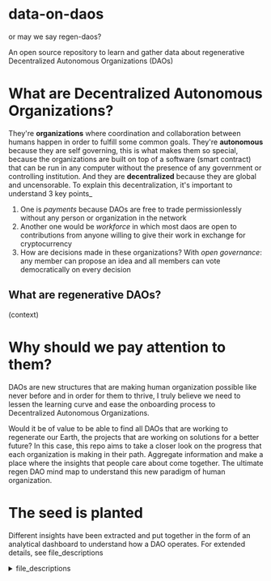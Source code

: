 # data-on-daos 
or may we say regen-daos?

An open source repository to learn and gather data about regenerative Decentralized Autonomous Organizations (DAOs)

# What are Decentralized Autonomous Organizations?

They're **organizations** where coordination and collaboration between humans happen in order to fulfill some common goals.
They're **autonomous** because they are self governing, this is what makes them so special, because the organizations are built on top of a software (smart contract) that can be run in any computer without the presence of any government or controlling institution.
And they are **decentralized** because they are global and uncensorable. To explain this decentralization, it's important to understand 3 key points_
  1. One is _payments_ because DAOs are free to trade permissionlessly without any person or organization in the network
  2. Another one would be _workforce_ in which most daos are open to contributions from anyone willing to give their work in exchange for cryptocurrency
  3. How are decisions made in these organizations? With _open governance_: any member can propose an idea and all members can vote democratically on every decision

## What are regenerative DAOs?
(context)

# Why should we pay attention to them?

DAOs are new structures that are making human organization possible like never before and in order for them to thrive, I truly believe we need to lessen the learning curve and ease the onboarding process to Decentralized Autonomous Organizations.

Would it be of value to be able to find all DAOs that are working to regenerate our Earth, the projects that are working on solutions for a better future? In this case, this repo aims to take a closer look on the progress that each organization is making in their path. Aggregate information and make a place where the insights that people care about come together. The ultimate regen DAO mind map to understand this new paradigm of human organization. 

# The seed is planted

Different insights have been extracted and put together in the form of an analytical dashboard to understand how a DAO operates. For extended details, see file_descriptions

<details>
<summary>file_descriptions</summary>
<br>
1. datasets: folder containing all .csv files used in the notebooks
  
  - aragon: folder containing the .csv files from Aragon DAO
    - aragon_transhist.csv: data extracted from Etherscan (2020-10-23 to 2022-04-08)
  
  - bankless: folder containing the .csv files from Bankless DAO
    - bankless_gnosis_proxy.csv: data extracted from the Bankless multisig gnosis address (2019-12-13 to 2022-04-06)
    - bankless_tokenholders.csv: data extracted from Etherscan Holders on 2022-04-14
    - bankless_transhist.csv: data extracted from Etherscan (2021-05-04 to 2022-04-04)
    - bankless_treasury.csv: data extracted from Etherscan (2021-05-04 to 2022-03-16)
  
  - gitcoin: folder containing the .csv files from Gitcoin DAO
    - gitcoin_tokenholders.csv: data extracted from Etherscan Holders on 2022-04-26
  
  - lido: folder containing the .csv files from Lido Protocol
    - lido_transactionhist.csv: data extracted from Etherscan (2021-01-05 to 2022-04-05)
    - lido_treasury.csv: data extracted from Etherscan (2020-12-17 to 2022-04-03)
  
  - mstable: folder containing the .csv files from Mstable DAO
    - mstable_gnosis_wallet.csv: data extracted from the Mstable multisig gnosis address
    - mstable_tokenholders.csv:  data extracted from Etherscan Holders on 2022-04-12
    - mstable_transhist.csv: data extracted from Etherscan (2020-07-13 to 2022-04-07)
    - mstable_treasury.csv: data extracted from Etherscan (2021-12-16 to 2022-03-31)
  
  - impactdaos_lang_processed.csv
  
2. notebooks:
  
  - aragon_transactions.ipynb: notebook with loaded dataset - to be explored and classified
  - bankless_transactions.ipynb: notebook with supervised model of clustering - wallet segmentation
  - gitcoin_votes_and_proposals.ipynb: notebook with Gitcoin's insights related to governance, topic modelling on Snapshot proposals
  - lido_transactions.ipynb:
  - mstable_contributors_index.ipynb: notebook with all classified contriburs transactions
  - mstable_votes_and_proposals.ipynb: notebook with Mstable's insights related to governance, topic modelling on Snapshot proposals
  - mstable_wallet_segmentation-4k.ipynb: notebook with supervised machine learning model of classification, segmentation of wallets in clusters to identify types of transactions related to contributors
  - mstable_wallet_segmentation_bmf.ipynb: 
  - bankless_votes_and_proposals.ipynb:
  - impact_daos_topic_modelling.ipynb:
  
  
3. text_files: folder containing .json files extracted from snapshot with GraphQL
  - bankless_proposals.json
  - bankless_votes.json
  - cabindao_proposals.json
  - forefront_proposals.json
  - gitcoin_proposals.json
  - gitcoin_votes.json
  - giveth_proposals.json
  - goldfinch_proposals.json
  - moss_proposals.json
  - mstable_proposals.json
  - mstable_votes.json
  - oceanprotocol_proposals.json
  - poh_proposals.json
  - primedao_proposals.json
  - protein_proposals.json
  - thedreamdao_proposals.json
  - vitadao_proposals.json
  
</details>
